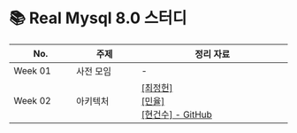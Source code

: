 # 📚 Real Mysql 8.0 스터디


|No. <img width=150/>|주제 <img width=200/>| 정리 자료 <img width=500/>|
|---|---|---|
|Week 01|사전 모임| - |
|Week 02|아키텍처| <a href="">[최정헌]</a> <br> <a href="">[민율]</a> <br> <a href="https://github.com/zunior-study/real-mysql-study/tree/main/%ED%98%84%EA%B1%B4%EC%88%98/week02-%EC%95%84%ED%82%A4%ED%85%8D%EC%B2%98">[현건수] - GitHub </a> <br> |

